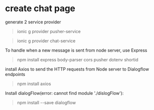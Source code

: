 # create chat page

generate 2 service provider

> ionic g provider pusher-service

> ionic g provider chat-service


To handle when a new message is sent from node server, use Express

> npm install express body-parser cors pusher dotenv shortid


install Axios to send the HTTP requests from Node server to Dialogflow endpoints

> npm install axios

Install dialogFlow(error: cannot find module './dislogFlow'):

> npm install --save dialogflow